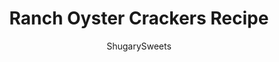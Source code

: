 ---
layout: ../../layouts/MarkdownPostLayout.astro
title: Ranch Oyster Crackers Recipe
author: ShugarySweets
pubDate: 2019-01-15
description: "With just four ingredients, Hidden Valley Ranch Oyster Crackers are an easy way to shake up snack time! Perfect for parties."
image_url: https://www.shugarysweets.com/wp-content/uploads/2011/07/ranch-oyster-crackers-3-scaled.jpg
tags: ["Appetizers","American"]
calories: 132
protein: 0
carbohydrates: 1
fats: 15
fiber: 0
ingredients: ["2 bags (16 ounce each) oyster crackers","1 package Hidden Valley Ranch dip mix","1 teaspoon garlic salt","2 teaspoons dill","¾ cup vegetable oil"]
serves: 12
time: "2 hours 5 minutes"
prepTime: "5 minutes"
instructions: ["Mix in a double bagged brown paper bag. Let sit in bag until dry, a couple of hours.","Pour into ziploc bag to store."]
nutrition: ["132 calories","1 grams carbohydrates","0 milligrams cholesterol","15 grams fat","0 grams fiber","0 grams protein","1 grams saturated fat","148 milligrams sodium","0 grams sugar","0 grams trans fat","13 grams unsaturated fat"]
---